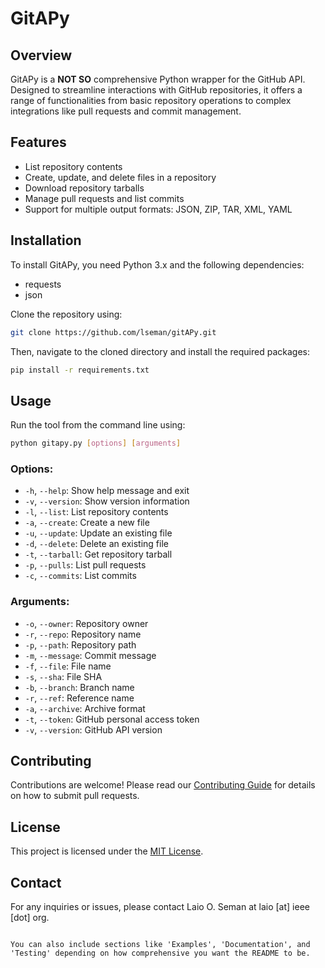 # GitAPy

## Overview
GitAPy is a **NOT SO** comprehensive Python wrapper for the GitHub API. Designed to streamline interactions with GitHub repositories, it offers a range of functionalities from basic repository operations to complex integrations like pull requests and commit management.

## Features
- List repository contents
- Create, update, and delete files in a repository
- Download repository tarballs
- Manage pull requests and list commits
- Support for multiple output formats: JSON, ZIP, TAR, XML, YAML

## Installation
To install GitAPy, you need Python 3.x and the following dependencies:
- requests
- json

Clone the repository using:
```bash
git clone https://github.com/lseman/gitAPy.git
```

Then, navigate to the cloned directory and install the required packages:
```bash
pip install -r requirements.txt
```

## Usage
Run the tool from the command line using:
```bash
python gitapy.py [options] [arguments]
```

### Options:
- `-h`, `--help`: Show help message and exit
- `-v`, `--version`: Show version information
- `-l`, `--list`: List repository contents
- `-a`, `--create`: Create a new file
- `-u`, `--update`: Update an existing file
- `-d`, `--delete`: Delete an existing file
- `-t`, `--tarball`: Get repository tarball
- `-p`, `--pulls`: List pull requests
- `-c`, `--commits`: List commits

### Arguments:
- `-o`, `--owner`: Repository owner
- `-r`, `--repo`: Repository name
- `-p`, `--path`: Repository path
- `-m`, `--message`: Commit message
- `-f`, `--file`: File name
- `-s`, `--sha`: File SHA
- `-b`, `--branch`: Branch name
- `-r`, `--ref`: Reference name
- `-a`, `--archive`: Archive format
- `-t`, `--token`: GitHub personal access token
- `-v`, `--version`: GitHub API version

## Contributing
Contributions are welcome! Please read our [Contributing Guide](CONTRIBUTING.md) for details on how to submit pull requests.

## License
This project is licensed under the [MIT License](LICENSE).

## Contact
For any inquiries or issues, please contact Laio O. Seman at laio [at] ieee [dot] org.
```

You can also include sections like 'Examples', 'Documentation', and 'Testing' depending on how comprehensive you want the README to be.